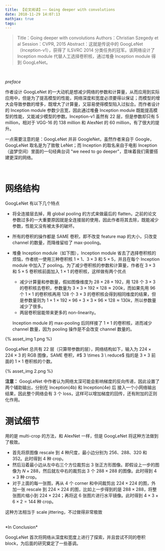 ```yaml
---
title: 【论文阅读】—— Going deeper with convolutions
date: 2018-11-29 14:07:13
mathjax: true
tags:
---
```



> Title：Going deeper with convolutions
> Authors：Christian Szegedy et al
> Session：CVPR, 2015
> Abstract：这就是传说中的 GoogLeNet（Inception-v1），获得了 ILSVRC 2014 分类任务的冠军。该网络设计了 Inception module 代替人工选择卷积核，通过堆叠 Inception module 得到 GoogLeNet。



<!--more -->

<br>

*preface*

作者设计 GoogLeNet 的一大动机是想减少网络的参数和计算量，从而应用到实际应用中，但是为了提高模型的性能，网络深度和宽度必须要得以保证；而模型的增大会导致参数的增多，既增大了计算量，又容易使得模型陷入过拟合。而作者设计的 Inception module 参数少且宽，因此通过堆叠 Inception module 既能提高模型的性能，又能减少模型的参数。Inception-v1 虽然有 22 层，但是参数却只有 5 million，相对于 VGG-16 的 138 million 和 AlexNet 的 60 million，有了很大的提升。

一点需要注意的是：GoogLeNet 并非 GoogleNet，虽然作者来自于 Google，GoogLeNet 取名是为了致敬 LeNet；而 Inception 的取名来自于电影 Inception（盗梦空间）里面的一句经典台词 "we need to go deeper"，意味着我们需要搭建更深的网络。

<br>

# 网络结构

GoogLeNet 有以下几个特点

- 将全连接层去掉，用 global pooling 的方式来做最后的 flatten，之前的论文参数过多的一大重要原因就是全连接层的使用，因此作者将其去除，既能减少参数，性能又没有被太多的破坏。

- 所有的卷积的操作都是 SAME 卷积，即不改变 feature map 的大小，只改变 channel 的数量，而降维留给了 max-pooling。

- 堆叠 Inception module（如下图），Inception module 省去了选择卷积核的烦恼，作者统一使用三种卷积核 $1 \times 1$、$3 \times 3$ 和 $5\times 5$，并且在每个 Inception module 中加入了 pooling。为了减少卷积核的参数和计算量，作者在 $3 \times 3$ 和 $5\times 5$ 卷积核前面加入 $1 \times 1$ 的卷积核，这样做有两个优点

  - 减少计算量和参数量，假如图像维度为 $28 \times 28 \times 192$，用 128 个 $3 \times 3$ 的卷积核去卷积，参数量为 $3 \times 3 \times 192 \times 128 \approx 200k$，而如果先用 96 个 $1 \times 1$ 的卷积核再用 128 个 $3 \times 3$ 的卷积核会得到相同维度的结果，但是参数量则为 $1 \times 1 \times 192 \times 96 + 3 \times 3 \times 96 \times 128 \approx 130k$，所以参数量减少了很多。
  - 两层卷积层能带来更多的 non-linearity。

  Inception module 的 max-pooling 后同样接了 $1\times1$ 的卷积核，进而减少 channel 数量，因为 pooling 操作是不会改变 channel 数量的。

 {% asset_img 1.png %}

  

GoogLeNet 总共有 22 层（只算带参数的层），网络结构如下，输入为 $224 \times 224 \times 3$ 的 RGB 图像，SAME 卷积，#$ 3 \times 3 \ reduce$ 指的是 $3 \times 3$ 前面的 $1 \times 1$ 卷积核的个数。

{% asset_img 2.png %}



**注意：** GoogLeNet 中作者认为网络太深可能会影响梯度的反向传递，因此设置了两个辅助输出，分别在 Inception(4b) 和 Inception(4e) 后 接入一个小网络输出结果，因此整个网络会有 3 个 loss，这样可以增加梯度的回传，还有附加的正则化作用。


# 测试细节

用的是 multi-crop 的方法，和 AlexNet 一样，但是 GoogLeNet 将这种方法做到了极致。

- 首先将原图像 rescale 到 4 种尺度，最小边分别为 256、288、320 和 352。此时得到 4 种 crop。
- 然后沿着最小边从左中右三个方位裁剪出 3 张正方形图像。即假设上一步的图像为 $N \times 288$，然后就左中右的裁剪出 3 个 $288 \times 288$ 的图像。此时得到 $4 \times 3$ 种 crop。
- 对于上面的每一张图，再从 4 个 corner 和中间裁剪出 $224 \times 224$ 的图，外加一张 rescale 到 $224 \times 224$ 的图，比如上一步得到的是 $288 \times 288$，将整张图片缩小到 $224 \times 224$；再将这 6 张图片进行水平镜像。此时得到 $4 \times 3 \times 6 \times 2 = 144$ 种 crop。

这种方法相当于 scale jittering，不过做得非常极致


<br>
*In Conclusion*

GoogLeNet 首次将网络从深度和宽度上进行了探索，并且尝试不同的卷积 block，为后面的研究奠定了一些基调。

<br>